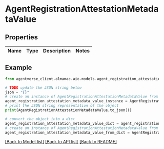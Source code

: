 # AgentRegistrationAttestationMetadataValue


## Properties

Name | Type | Description | Notes
------------ | ------------- | ------------- | -------------

## Example

```python
from agentverse_client.almanac.aio.models.agent_registration_attestation_metadata_value import AgentRegistrationAttestationMetadataValue

# TODO update the JSON string below
json = "{}"
# create an instance of AgentRegistrationAttestationMetadataValue from a JSON string
agent_registration_attestation_metadata_value_instance = AgentRegistrationAttestationMetadataValue.from_json(json)
# print the JSON string representation of the object
print(AgentRegistrationAttestationMetadataValue.to_json())

# convert the object into a dict
agent_registration_attestation_metadata_value_dict = agent_registration_attestation_metadata_value_instance.to_dict()
# create an instance of AgentRegistrationAttestationMetadataValue from a dict
agent_registration_attestation_metadata_value_from_dict = AgentRegistrationAttestationMetadataValue.from_dict(agent_registration_attestation_metadata_value_dict)
```
[[Back to Model list]](../README.md#documentation-for-models) [[Back to API list]](../README.md#documentation-for-api-endpoints) [[Back to README]](../README.md)


